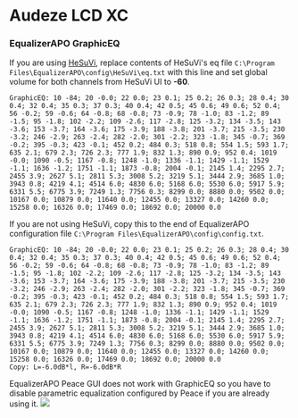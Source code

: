 # Audeze LCD XC
### EqualizerAPO GraphicEQ
If you are using [HeSuVi](https://sourceforge.net/projects/hesuvi/), replace contents of HeSuVi's eq file `C:\Program Files\EqualizerAPO\config\HeSuVi\eq.txt` with this line and set global volume for both channels from HeSuVi UI to **-60**.
```
GraphicEQ: 10 -84; 20 -0.0; 22 0.0; 23 0.1; 25 0.2; 26 0.3; 28 0.4; 30 0.4; 32 0.4; 35 0.3; 37 0.3; 40 0.4; 42 0.5; 45 0.6; 49 0.6; 52 0.4; 56 -0.2; 59 -0.6; 64 -0.8; 68 -0.8; 73 -0.9; 78 -1.0; 83 -1.2; 89 -1.5; 95 -1.8; 102 -2.2; 109 -2.6; 117 -2.8; 125 -3.2; 134 -3.5; 143 -3.6; 153 -3.7; 164 -3.6; 175 -3.9; 188 -3.8; 201 -3.7; 215 -3.5; 230 -3.2; 246 -2.9; 263 -2.4; 282 -2.0; 301 -2.2; 323 -1.8; 345 -0.7; 369 -0.2; 395 -0.3; 423 -0.1; 452 0.2; 484 0.3; 518 0.8; 554 1.5; 593 1.7; 635 2.1; 679 2.3; 726 2.3; 777 1.9; 832 1.3; 890 0.9; 952 0.4; 1019 -0.0; 1090 -0.5; 1167 -0.8; 1248 -1.0; 1336 -1.1; 1429 -1.1; 1529 -1.1; 1636 -1.2; 1751 -1.1; 1873 -0.8; 2004 -0.1; 2145 1.4; 2295 2.7; 2455 3.9; 2627 5.1; 2811 5.3; 3008 5.2; 3219 5.1; 3444 2.9; 3685 1.0; 3943 0.8; 4219 4.1; 4514 6.0; 4830 6.0; 5168 6.0; 5530 6.0; 5917 5.9; 6331 5.5; 6775 3.9; 7249 1.3; 7756 0.3; 8299 0.0; 8880 0.0; 9502 0.0; 10167 0.0; 10879 0.0; 11640 0.0; 12455 0.0; 13327 0.0; 14260 0.0; 15258 0.0; 16326 0.0; 17469 0.0; 18692 0.0; 20000 0.0
```
If you are not using HeSuVi, copy this to the end of EqualizerAPO configuration file `C:\Program Files\EqualizerAPO\config\config.txt`.
```
GraphicEQ: 10 -84; 20 -0.0; 22 0.0; 23 0.1; 25 0.2; 26 0.3; 28 0.4; 30 0.4; 32 0.4; 35 0.3; 37 0.3; 40 0.4; 42 0.5; 45 0.6; 49 0.6; 52 0.4; 56 -0.2; 59 -0.6; 64 -0.8; 68 -0.8; 73 -0.9; 78 -1.0; 83 -1.2; 89 -1.5; 95 -1.8; 102 -2.2; 109 -2.6; 117 -2.8; 125 -3.2; 134 -3.5; 143 -3.6; 153 -3.7; 164 -3.6; 175 -3.9; 188 -3.8; 201 -3.7; 215 -3.5; 230 -3.2; 246 -2.9; 263 -2.4; 282 -2.0; 301 -2.2; 323 -1.8; 345 -0.7; 369 -0.2; 395 -0.3; 423 -0.1; 452 0.2; 484 0.3; 518 0.8; 554 1.5; 593 1.7; 635 2.1; 679 2.3; 726 2.3; 777 1.9; 832 1.3; 890 0.9; 952 0.4; 1019 -0.0; 1090 -0.5; 1167 -0.8; 1248 -1.0; 1336 -1.1; 1429 -1.1; 1529 -1.1; 1636 -1.2; 1751 -1.1; 1873 -0.8; 2004 -0.1; 2145 1.4; 2295 2.7; 2455 3.9; 2627 5.1; 2811 5.3; 3008 5.2; 3219 5.1; 3444 2.9; 3685 1.0; 3943 0.8; 4219 4.1; 4514 6.0; 4830 6.0; 5168 6.0; 5530 6.0; 5917 5.9; 6331 5.5; 6775 3.9; 7249 1.3; 7756 0.3; 8299 0.0; 8880 0.0; 9502 0.0; 10167 0.0; 10879 0.0; 11640 0.0; 12455 0.0; 13327 0.0; 14260 0.0; 15258 0.0; 16326 0.0; 17469 0.0; 18692 0.0; 20000 0.0
Copy: L=-6.0dB*l, R=-6.0dB*R
```
EqualizerAPO Peace GUI does not work with GraphicEQ so you have to disable parametric equalization configured by Peace if you are already using it.
![](https://raw.githubusercontent.com/jaakkopasanen/AutoEq/master/results/Headphone.com/headphoncecom/onear/Audeze%20LCD%20XC/Audeze%20LCD%20XC.png)
